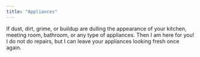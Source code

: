 ```yaml
---
title: "Appliances"
---
```


If dust, dirt, grime, or buildup are dulling the appearance of your kitchen, meeting room, bathroom, or any type of appliances. Then I am here for you! I do not do repairs, but I can leave your appliances looking fresh once again.